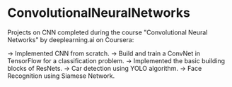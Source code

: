 # ConvolutionalNeuralNetworks
Projects on CNN completed during the course  "Convolutional Neural Networks" by deeplearning.ai on Coursera:

-> Implemented CNN from scratch.
-> Build and train a ConvNet in TensorFlow for a classification problem.
-> Implemented the basic building blocks of ResNets.
-> Car detection using YOLO algorithm.
-> Face Recognition using Siamese Network.

